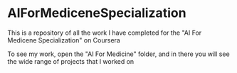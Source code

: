 # AIForMediceneSpecialization
This is a repository of all the work I have completed for the "AI For Medicene Specialization" on Coursera

To see my work, open the "AI For Medicine" folder, and in there you will see the wide range of projects that I worked on
